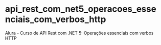 # api_rest_com_net5_operacoes_essenciais_com_verbos_http
Alura - Curso de API Rest com .NET 5: Operações essenciais com verbos HTTP
